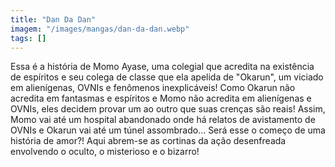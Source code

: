 ```yaml
---
title: "Dan Da Dan"
imagem: "/images/mangas/dan-da-dan.webp"
tags: []
---
```


Essa é a história de Momo Ayase, uma colegial que acredita na existência de espíritos e seu colega de classe que ela apelida de "Okarun", um viciado em alienígenas, OVNIs e fenômenos inexplicáveis! Como Okarun não acredita em fantasmas e espíritos e Momo não acredita em alienígenas e OVNIs, eles decidem provar um ao outro que suas crenças são reais! Assim, Momo vai até um hospital abandonado onde há relatos de avistamento de OVNIs e Okarun vai até um túnel assombrado... Será esse o começo de uma história de amor?! Aqui abrem-se as cortinas da ação desenfreada envolvendo o oculto, o misterioso e o bizarro!
